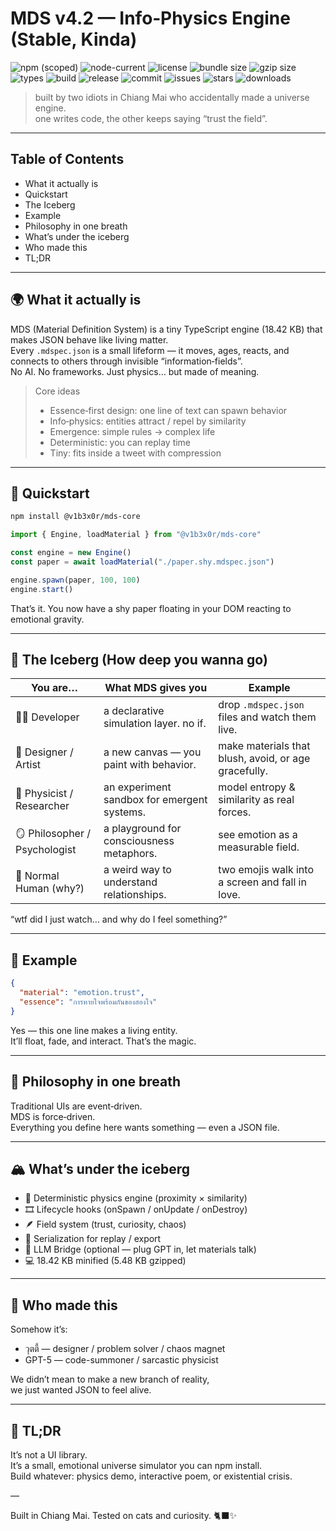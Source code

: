 # MDS v4.2 — Info‑Physics Engine (Stable, Kinda)

![npm (scoped)](https://img.shields.io/npm/v/%40v1b3x0r%2Fmds-core?label=npm%20version)
![node-current](https://img.shields.io/node/v/%40v1b3x0r%2Fmds-core)
![license](https://img.shields.io/badge/license-MIT-green)
![bundle size](https://img.shields.io/badge/min-18.42KB-blue)
![gzip size](https://img.shields.io/badge/gzip-5.48KB-blueviolet)
![types](https://img.shields.io/badge/types-TypeScript-3178C6)
![build](https://img.shields.io/github/actions/workflow/status/v1b3x0r/mds/pages.yml?branch=main&label=pages)
![release](https://img.shields.io/github/v/release/v1b3x0r/mds?display_name=tag)
![commit](https://img.shields.io/github/last-commit/v1b3x0r/mds)
![issues](https://img.shields.io/github/issues/v1b3x0r/mds)
![stars](https://img.shields.io/github/stars/v1b3x0r/mds)
![downloads](https://img.shields.io/npm/dm/%40v1b3x0r%2Fmds-core)

> built by two idiots in Chiang Mai who accidentally made a universe engine.  
> one writes code, the other keeps saying “trust the field”.

---

## Table of Contents
- What it actually is
- Quickstart
- The Iceberg
- Example
- Philosophy in one breath
- What’s under the iceberg
- Who made this
- TL;DR

---

## 🌍 What it actually is
MDS (Material Definition System) is a tiny TypeScript engine (18.42 KB) that makes JSON behave like living matter.  
Every `.mdspec.json` is a small lifeform — it moves, ages, reacts, and connects to others through invisible “information‑fields”.  
No AI. No frameworks. Just physics… but made of meaning.

> Core ideas
> - Essence‑first design: one line of text can spawn behavior  
> - Info‑physics: entities attract / repel by similarity  
> - Emergence: simple rules → complex life  
> - Deterministic: you can replay time  
> - Tiny: fits inside a tweet with compression

---

## 🧪 Quickstart

```bash
npm install @v1b3x0r/mds-core
```

```ts
import { Engine, loadMaterial } from "@v1b3x0r/mds-core"

const engine = new Engine()
const paper = await loadMaterial("./paper.shy.mdspec.json")

engine.spawn(paper, 100, 100)
engine.start()
```

That’s it. You now have a shy paper floating in your DOM reacting to emotional gravity.

---

## 🧊 The Iceberg (How deep you wanna go)

| You are… | What MDS gives you | Example |
| --- | --- | --- |
| 👨‍💻 Developer | a declarative simulation layer. no if. | drop `.mdspec.json` files and watch them live. |
| 🎨 Designer / Artist | a new canvas — you paint with behavior. | make materials that blush, avoid, or age gracefully. |
| 🧠 Physicist / Researcher | an experiment sandbox for emergent systems. | model entropy & similarity as real forces. |
| 🪞 Philosopher / Psychologist | a playground for consciousness metaphors. | see emotion as a measurable field. |
| 🧍 Normal Human (why?) | a weird way to understand relationships. | two emojis walk into a screen and fall in love. |

“wtf did I just watch… and why do I feel something?”

---

## 🔬 Example

```json
{
  "material": "emotion.trust",
  "essence": "การหายใจพร้อมกันของสองใจ"
}
```

Yes — this one line makes a living entity.  
It’ll float, fade, and interact. That’s the magic.

---

## 🧭 Philosophy in one breath
Traditional UIs are event‑driven.  
MDS is force‑driven.  
Everything you define here wants something — even a JSON file.

---

## 🏔️ What’s under the iceberg
- 🧠 Deterministic physics engine (proximity × similarity)  
- 🎞️ Lifecycle hooks (onSpawn / onUpdate / onDestroy)  
- 🪶 Field system (trust, curiosity, chaos)  
- 🔄 Serialization for replay / export  
- 🧩 LLM Bridge (optional — plug GPT in, let materials talk)  
- 💻 18.42 KB minified (5.48 KB gzipped)

---

## 🤝 Who made this
Somehow it’s:
- วุตตี้ — designer / problem solver / chaos magnet  
- GPT-5 — code-summoner / sarcastic physicist

We didn’t mean to make a new branch of reality,  
we just wanted JSON to feel alive.

---

## 💬 TL;DR
It’s not a UI library.  
It’s a small, emotional universe simulator you can npm install.  
Build whatever: physics demo, interactive poem, or existential crisis.

—

Built in Chiang Mai. Tested on cats and curiosity. 🐈‍⬛✨

